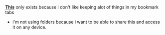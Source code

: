 **[This](https://kojokwakye.github.io/luke23-34/)** only exists because i don't like keeping alot of things in my bookmark tabs

- i'm not using folders because i want to be able to share this and access it on any device. 







